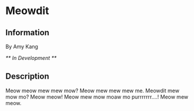 <h1>Meowdit</h1>

<h2>Information</h2>

By Amy Kang

<em>** In Development **</em>

<h2>Description</h2>

Meow meow mew mew mow? Meow mew mew mew me. Meowdit mew mow mo? Meow meow! Meow mew mow moaw mo purrrrrrr....! Meow mew meow.
